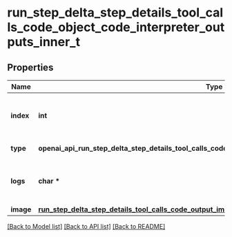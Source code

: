 # run_step_delta_step_details_tool_calls_code_object_code_interpreter_outputs_inner_t

## Properties
Name | Type | Description | Notes
------------ | ------------- | ------------- | -------------
**index** | **int** | The index of the output in the outputs array. | 
**type** | **openai_api_run_step_delta_step_details_tool_calls_code_object_code_interpreter_outputs_inner_TYPE_e** | Always &#x60;logs&#x60;. | 
**logs** | **char \*** | The text output from the Code Interpreter tool call. | [optional] 
**image** | [**run_step_delta_step_details_tool_calls_code_output_image_object_image_t**](run_step_delta_step_details_tool_calls_code_output_image_object_image.md) \* |  | [optional] 

[[Back to Model list]](../README.md#documentation-for-models) [[Back to API list]](../README.md#documentation-for-api-endpoints) [[Back to README]](../README.md)


